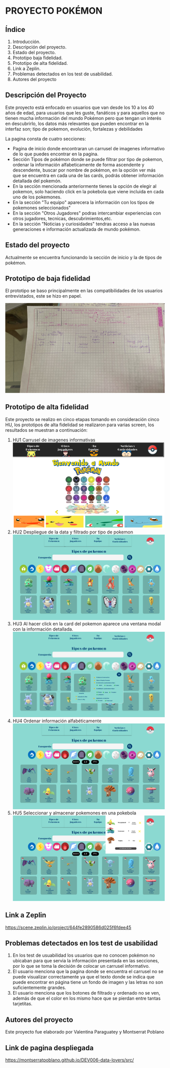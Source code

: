 # PROYECTO POKÉMON 

##  Índice
1. Introducción.
1. Descripción del proyecto.
1. Estado del proyecto.
1. Prototipo baja fidelidad.
1. Prototipo de alta fidelidad.
1. Link a Zeplin.
1. Problemas detectados en los test de usabilidad.
1. Autores del proyecto

## Descripción del Proyecto

Este proyecto está enfocado en usuarios que van desde los 10 a los 40 años de edad, para usuarios que les guste, fanáticos y para aquellos que no tienen mucha información del mundo Pokémon pero que tengan un interés en descubrirlo, los datos más relevantes que pueden encontrar en la interfaz son; tipo de pokemon, evolución, fortalezas y debilidades

La pagina consta de cuatro secciones:
-  Pagina de inicio donde encontraran un carrusel de imagenes informativo de lo que puedes encontrar en la pagina.
- Sección Tipos de pokémon donde se puede filtrar por tipo de pokemon, ordenar la información alfabeticamente de forma ascendente y descendente, buscar por nombre de pokémon, en la opción ver más que se encuentra en cada una de las cards, podrás obtener información detallada del pokemón.
- En la sección mencionada anteriormente tienes la opción de elegir al pokemon, solo haciendo click en la pokebola que viene incluida en cada uno de los pokemones.
- En la sección "Tu equipo" aparecera la información con los tipos de pokemones seleccionados"
- En la sección  "Otros Jugadores" podras intercambiar experiencias con otros jugadores, tecnicas, descubrimientos,etc.
- En la sección "Noticias y curiosidades" tendras acceso a las nuevas generaciones e información actualizada de mundo pokémon.

## Estado del proyecto 

Actualmente se encuentra funcionando la sección de inicio y la de tipos de pokémon.

## Prototipo de baja fidelidad

El prototipo se baso principalmente en las compatibilidades de los usuarios entrevistados, este se hizo en papel.

![Prototipo Baja Fidelidad!](/src/img/prototipoBajafidelidad.jpeg)

## Prototipo de alta fidelidad

Este proyecto se realizo en cinco etapas tomando en consideración cinco HU, los prototipos de alta fidelidad se realizaron para varias screen, los resultados se muestran a continuación:

1. HU1 Carrusel de imagenes informativas
![HU1!](/src/img/HU1SINERROR.png)
1. HU2 Despliegue de la data y filtrado por tipo de pokemon
![HU2!](/src/img/HU2.png)
1. HU3 Al hacer click en la card del pokemon aparece una ventana modal con la información detallada.
![HU3!](/src/img/HU3.png)
1.  HU4 Ordenar información alfabéticamente
![HU4!](/src/img/HU4.png)
1. HU5 Seleccionar y almacenar pokemones en una pokebola
![HU5!](/src/img/HU5.png)

## Link a Zeplin

https://scene.zeplin.io/project/644fe2890586d025f6fdee45

## Problemas detectados en los test de usabilidad

1. En los test de usuabilidad los usuarios que no conocen pokémon no ubicaban para que servia la información presentada en las secciones, por lo que se toma la decisión de colocar un carrusel informativo.
1. El usuario menciona que la pagina donde se encuentra el carrusel no se puede visualizar correctamente ya que el texto donde se indica que puede encontrar en página tiene un fondo de imagen y las letras no son suficientemente grandes.
1. El usuario menciona que los botones de filtrado y ordenado no se ven, además de que el color en los mismo hace que se pierdan entre tantas tarjetitas.

## Autores del proyecto

Este proyecto fue elaborado por Valentina Paraguatey y Montserrat Poblano

## Link de pagina despliegada

https://montserratpoblano.github.io/DEV006-data-lovers/src/








